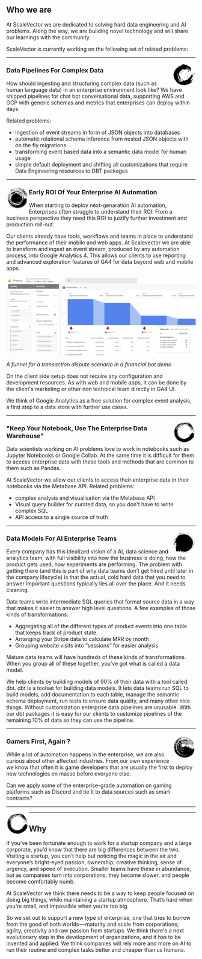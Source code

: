 ## Who we are
At ScaleVector we are dedicated to solving hard data engineering and AI problems. Along the way, we are building novel technology and will share our learnings with the community. 

ScaleVector is currently working on the following set of related problems:

 ---
 
 <p>
  <img width="60" align='right' src="circle-2.png">
</p>
 
### Data Pipelines For Complex Data

How should ingesting and structuring complex data (such as human language data) in an enterprise environment look like? 
We have shipped pipelines for chat bot conversational data, supporting AWS and GCP with generic schemas and metrics that enterprises can deploy within days.

Related problems:
- ingestion of event streams in form of JSON objects into databases
- automatic relational schema inference from nested JSON objects with on the fly migrations
- transforming event based data into a semantic data model for human usage
- simple default deployment and shifting all customizations that require Data Engineering resources to DBT packages
 ---
 
 <p>
  <img width="60" align='left' src="circle-7.png">
</p>
 
### Early ROI Of Your Enterprise AI Automation

When starting to deploy next-genaration AI automation, Enterprises often struggle to understand their ROI. From a business perspective they need this ROI to justify further investment and production roll-out.

Our clients already have tools, workflows and teams in place to understand the performance of their mobile and web apps. At Scalevector we are able to transform and ingest an event stream, produced by any automation process, into Google Analytics 4. This allows our clients to use reporting and advanced exploration features of GA4 for data beyond web and mobile apps. 

<p>
  <img align='center' src="Google-Analytics-4-Rasa-Funnel.png">
</p>

*A funnel for a transaction dispute scenario in a financial bot demo*

On the client side setup does not require any configuration and development resources. As with web and mobile apps, it can be done by the client's marketing or other non technical team directly in GA4 UI.

We think of Google Analytics as a free solution for complex event analysis, a first step to a data store with further use cases.
 
 ---
 
 <p>
  <img width="60" align='right' src="circle-8.png">
</p>
 
### "Keep Your Notebook, Use The Enterprise Data Warehouse"  

Data scientists working on AI problems love to work in notebooks such as Jupyter Notebooks or Google Collab. 
At the same time it is difficult for them to access enterprise data with these tools and methods that are common to them such as Pandas.  

At ScaleVector we allow our clients to access their enterprise data in their notebooks via the Metabase API. 
Related problems:

- complex analysis and visualisation via the Metabase API
- Visual query builder for curated data, so you don't have to write complex SQL
- API access to a single source of truth

 ---
 
 <p>
  <img width="60" align='right' src="circle-3.png">
</p>
 
### Data Models For AI Enterprise Teams  

Every company has this idealized vision of a AI, data science and analytics team, with full visibility into how the business is doing, how the product gets used, how experiments are performing. The problem with getting there (and this is part of why data teams don’t get hired until later in the company lifecycle) is that the actual, cold hard data that you need to answer important questions typically lies all over the place. And it needs cleaning. 

Data teams write intermediate SQL queries that format source data in a way that makes it easier to answer  high level questions. A few examples of those kinds of transformations:
- Aggregating all of the different types of product events into one table that keeps track of product state.
- Arranging your Stripe data to calculate MRR by month
- Grouping website visits into “sessions” for easier analysis

Mature data teams will have hundreds of these kinds of transformations. When you group all of these together, you’ve got what is called a data model.

We help clients by building models of 90% of their data with a tool called dbt. dbt is a toolset for building data models. It lets data teams run SQL to build models, add documentation to each table, manage the semantic schema deployment, run tests to ensure data quality, and many other nice things. Without customization enterprise data pipelines are unusable. With our dbt packages it is easy for our clients to customize pipelines of the remaining 10% of data so they can use the pipeline.

 ---
 
 <p>
  <img width="60" align='right' src="circle-5.png">
</p>

### Gamers First, Again ?   

While a lot of automation happens in the enterprise, we are also curious about other affected industries. From our own experience we know that often it is game developers that are usually the first to deploy new technologies en masse before everyone else. 

Can we apply some of the enterprise-grade automation on gaming platforms such as Discord and tie it to data sources such as smart contracts?  
 
---
 <p>
  <img width="60" align='left' src="circle-8.png">
</p>


---

## Why

If you’ve been fortunate enough to work for a startup company and a large corporate, you’d know that there are big differences between the two. Visiting a startup, you can’t help but noticing the magic in the air and everyone’s bright-eyed passion, ownership, creative thinking, sense of urgency, and speed of execution. Smaller teams have these in abundance, but as companies turn into corporations, they become slower, and people become comfortably numb.

At ScaleVector we think there needs to be a way to keep people focused on doing big things, while maintaining a startup atmosphere. That’s hard when you’re small, and impossible when you’re too big.

So we set out to support a new type of enterprise, one that tries to borrow from the good of both worlds — maturity and scale from corporations; agility, creativity and raw passion from startups. We think there's a next evolutionary step in the development of organizations, and it has to be invented and applied. We think companies will rely more and more on AI to run their routine and complex tasks better and cheaper than us humans.


